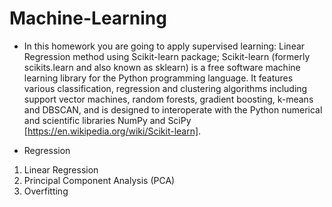# Machine-Learning
+ In this homework you are going to apply supervised learning: Linear Regression method using Scikit-learn package; Scikit-learn (formerly scikits.learn and also known as sklearn) is a free software machine learning library for the Python programming language. It features various classification, regression and clustering algorithms including support vector machines, random forests, gradient boosting, k-means and DBSCAN, and is designed to interoperate with the Python numerical and scientific libraries NumPy and SciPy [https://en.wikipedia.org/wiki/Scikit-learn].

+ Regression
1. Linear Regression
2. Principal Component Analysis (PCA)
3. Overfitting
